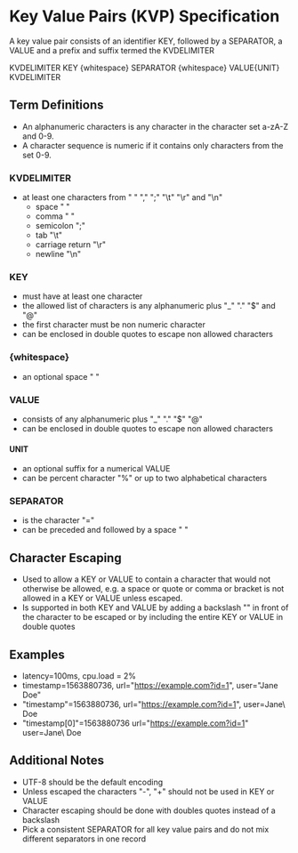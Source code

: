 # Key Value Pairs (KVP) Specification

A key value pair consists of an identifier KEY, followed by a SEPARATOR, a VALUE and a prefix and suffix termed the KVDELIMITER

KVDELIMITER KEY {whitespace} SEPARATOR {whitespace} VALUE{UNIT} KVDELIMITER

## Term Definitions

- An alphanumeric characters is any character in the character set a-zA-Z and 0-9.
- A character sequence is numeric if it contains only characters from the set 0-9. 

### KVDELIMITER

- at least one characters from " " "," ";" "\t" "\r" and "\n"
  - space " "
  - comma " "
  - semicolon ";"
  - tab "\t"
  - carriage return "\r"
  - newline "\n"

### KEY

- must have at least one character
- the allowed list of characters is any alphanumeric plus "_" "." "$" and "@"
- the first character must be non numeric character
- can be enclosed in double quotes to escape non allowed characters

### {whitespace} 

- an optional space " " 

### VALUE

- consists of any alphanumeric plus "_" "." "$" "@"
- can be enclosed in double quotes to escape non allowed characters

#### UNIT

- an optional suffix for a numerical VALUE
- can be percent character "%" or up to two alphabetical characters

### SEPARATOR

- is the character "="
- can be preceded and followed by a space " "

## Character Escaping

- Used to allow a KEY or VALUE to contain a character that would not otherwise be allowed, e.g. a space or quote or comma or bracket is not allowed in a KEY or VALUE unless escaped.
- Is supported in both KEY and VALUE by adding a backslash "\" in front of the character to be escaped or by including the entire KEY or VALUE in double quotes

## Examples

- latency=100ms, cpu.load = 2%
- timestamp=1563880736, url="https://example.com?id=1", user="Jane Doe"
- "timestamp"=1563880736, url="https://example.com?id=1", user=Jane\ Doe
- "timestamp[0]"=1563880736 url="https://example.com?id=1" user=Jane\ Doe

## Additional Notes

- UTF-8 should be the default encoding
- Unless escaped the characters "-", "+" should not be used in KEY or VALUE 
- Character escaping should be done with doubles quotes instead of a backslash
- Pick a consistent SEPARATOR for all key value pairs and do not mix different separators in one record